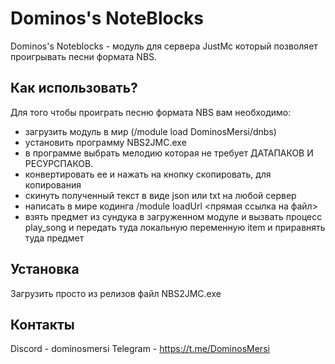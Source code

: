 # Dominos's NoteBlocks

Dominos's Noteblocks - модуль для сервера JustMc который позволяет проигрывать песни формата NBS.

## Как использовать?
Для того чтобы проиграть песню формата NBS вам необходимо:
- загрузить модуль в мир (/module load DominosMersi/dnbs)
- установить программу NBS2JMC.exe
- в программе выбрать мелодию которая не требует ДАТАПАКОВ И РЕСУРСПАКОВ.
- конвертировать ее и нажать на кнопку скопировать, для копирования
- скинуть полученный текст в виде json или txt на любой сервер
- написать в мире кодинга /module loadUrl <прямая ссылка на файл>
- взять предмет из сундука в загруженном модуле и вызвать процесс play_song и передать туда локальную переменную item и приравнять туда предмет

## Установка
Загрузить просто из релизов файл NBS2JMC.exe

## Контакты
Discord - dominosmersi
Telegram - https://t.me/DominosMersi
